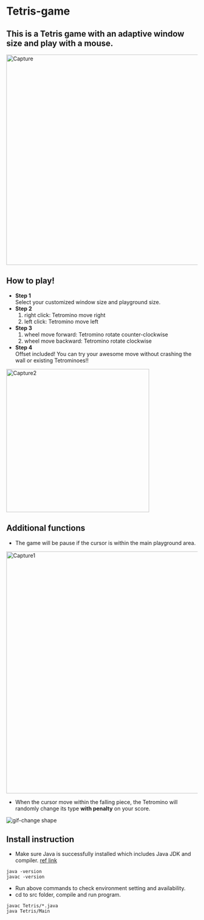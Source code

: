 # Tetris-game

## This is a Tetris game with an adaptive window size and play with a mouse.

<img width="552" alt="Capture" src="https://user-images.githubusercontent.com/38172621/96472787-79eaf380-11f6-11eb-83b0-751ab4ef846d.PNG">

## How to play!
- **Step 1**  
  Select your customized window size and playground size.
- **Step 2**
  1. right click: Tetromino move right
  2. left click: Tetromino move left
- **Step 3**
  1. wheel move forward: Tetromino rotate counter-clockwise
  2. wheel move backward: Tetromino rotate clockwise
- **Step 4**  
  Offset included! You can try your awesome move without crashing the wall or existing Tetrominoes!!
<img width="376" alt="Capture2" src="https://user-images.githubusercontent.com/38172621/96475042-2c23ba80-11f9-11eb-8250-b50ad645b803.PNG">


## Additional functions
- The game will be pause if the cursor is within the main playground area. 
<img width="635" alt="Capture1" src="https://user-images.githubusercontent.com/38172621/96473194-f2ea4b00-11f6-11eb-9928-5ac66883f27c.PNG">

- When the cursor move within the falling piece, the Tetromino will randomly change its type **with penalty** on your score.  

![gif-change shape](https://user-images.githubusercontent.com/38172621/96476738-38107c00-11fb-11eb-8d46-089d22bebbe0.gif)

## Install instruction
- Make sure Java is successfully installed which includes Java JDK and compiler.
[ref link](https://www.digitalocean.com/community/tutorials/how-to-install-java-with-apt-on-ubuntu-22-04)
```
java -version
javac -version
```
- Run above commands to check environment setting and availability.
- cd to src folder, compile and run program.
```
javac Tetris/*.java
java Tetris/Main
```